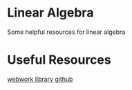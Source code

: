 # Linear Algebra

Some helpful resources for linear algebra

# Useful Resources
[webwork library github](https://github.com/openwebwork/webwork-open-problem-library)